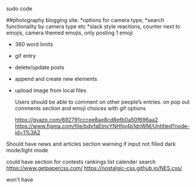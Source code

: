 


 sudo code 
	


##photography blogging site.
*options for camera type,
*search functionality by camera type etc
*slack style reactions, counter next to emojis, camera themed emojis, only posting 1 emoji
* 360 word limits
* gif entry
* delete/update posts
* append and create new elements
* upload image from local files

  Users should be able to comment on other people’s entries. on pop out comments section and emoji choices with gif options



  https://gyazo.com/692791cccee8ae8cd8efb0a50f696aa2
   https://www.figma.com/file/bdyfaEtnxYNHfpj4b1dnWM/Untitled?node-id=1%3A2

Should have
            news and articles section 
            warning if input not filled
            dark mode/light mode



could have
            section for contests
            rankings list
            calender search
            https://www.getpapercss.com/
            https://nostalgic-css.github.io/NES.css/



won't have


